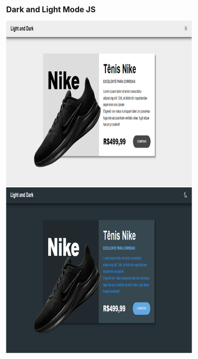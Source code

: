 ## Dark and Light Mode JS

<img src="https://github.com/HiranFerretiBaccos/Dark-Mode-js/blob/main/readme1.png" height="450">
<img src="https://github.com/HiranFerretiBaccos/Dark-Mode-js/blob/main/readme2.png" height="450">
